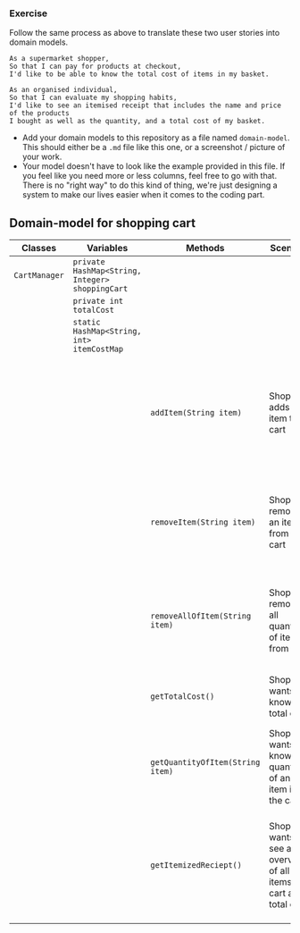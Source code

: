 

### Exercise

Follow the same process as above to translate these two user stories into domain models.

```
As a supermarket shopper,
So that I can pay for products at checkout,
I'd like to be able to know the total cost of items in my basket.
```

```
As an organised individual,
So that I can evaluate my shopping habits,
I'd like to see an itemised receipt that includes the name and price of the products
I bought as well as the quantity, and a total cost of my basket.
```

- Add your domain models to this repository as a file named `domain-model`. This should either be a `.md` file like this one, or a screenshot / picture of your work.
- Your model doesn't have to look like the example provided in this file. If you feel like you need more or less columns, feel free to go with that. There is no "right way" to do this kind of thing, we're just designing a system to make our lives easier when it comes to the coding part.

## Domain-model for shopping cart

| Classes      | Variables                                       | Methods                          | Scenario                                                             | Outcome                                                                                  |
|--------------|-------------------------------------------------|----------------------------------|----------------------------------------------------------------------|------------------------------------------------------------------------------------------|
| `CartManager` | `private HashMap<String, Integer> shoppingCart` |                                  |                                                                      |                                                                                          |
|              | ` private int totalCost                    `    |                                  |                                                                      |                                                                                          |
|              | `static HashMap<String, int> itemCostMap`       |                                  |                                                                      |                                                                                          |
|              |                                                 | `addItem(String item)`           | Shopper adds an item to cart                                         | Item is added to cart. If it exists, increment quantity counter. totalCost is updated.   |
|              |                                                 | `removeItem(String item)`        | Shopper removes an item from the cart                                | If item is in cart, decrement the quantity counter. totalCost is updated.                |
|              |                                                 | `removeAllOfItem(String item)`    | Shopper removes all quantities of item from cart                     | Item entry is removed from the cart map.  totalCost is updated.                          |
|              |                                                 | `getTotalCost()`                 | Shopper wants to know the total cost                                 | Shopper gets the total cost of items in the cart.                                        | 
|              |                                                 | `getQuantityOfItem(String item)` | Shopper wants to know the quantity of an item in the cart            | Shopper gets the quantity of a given item from the cart.                                 |
|              |                                                 | `getItemizedReciept()`           | Shopper wants to see an overview of all items in cart and total cost | Shopper gets the total cost of all items, and a list of how many items and the per-price |


